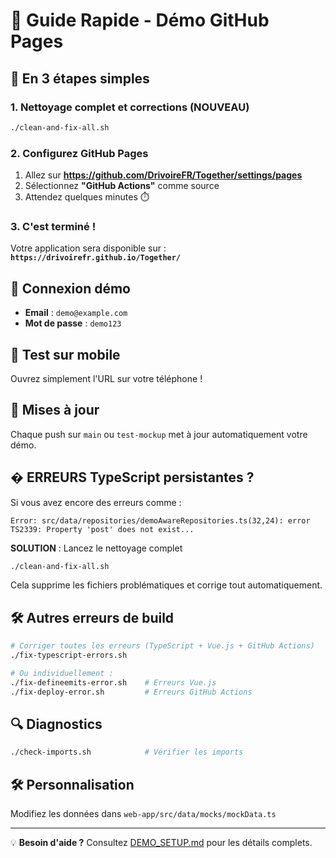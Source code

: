 # 🚀 Guide Rapide - Démo GitHub Pages

## 🎯 En 3 étapes simples

### 1. Nettoyage complet et corrections (NOUVEAU)
```bash
./clean-and-fix-all.sh
```

### 2. Configurez GitHub Pages
1. Allez sur **https://github.com/DrivoireFR/Together/settings/pages**
2. Sélectionnez **"GitHub Actions"** comme source
3. Attendez quelques minutes ⏱️

### 3. C'est terminé !

Votre application sera disponible sur :
**`https://drivoirefr.github.io/Together/`**

## 🔐 Connexion démo
- **Email** : `demo@example.com`
- **Mot de passe** : `demo123`

## 📱 Test sur mobile
Ouvrez simplement l'URL sur votre téléphone !

## 🔄 Mises à jour
Chaque push sur `main` ou `test-mockup` met à jour automatiquement votre démo.

## � ERREURS TypeScript persistantes ?

Si vous avez encore des erreurs comme :
```
Error: src/data/repositories/demoAwareRepositories.ts(32,24): error TS2339: Property 'post' does not exist...
```

**SOLUTION** : Lancez le nettoyage complet
```bash
./clean-and-fix-all.sh
```

Cela supprime les fichiers problématiques et corrige tout automatiquement.

## 🛠️ Autres erreurs de build
```bash
# Corriger toutes les erreurs (TypeScript + Vue.js + GitHub Actions)
./fix-typescript-errors.sh

# Ou individuellement :
./fix-defineemits-error.sh    # Erreurs Vue.js
./fix-deploy-error.sh         # Erreurs GitHub Actions
```

## 🔍 Diagnostics
```bash
./check-imports.sh            # Vérifier les imports
```

## 🛠️ Personnalisation
Modifiez les données dans `web-app/src/data/mocks/mockData.ts`

---

💡 **Besoin d'aide ?** Consultez [DEMO_SETUP.md](DEMO_SETUP.md) pour les détails complets.